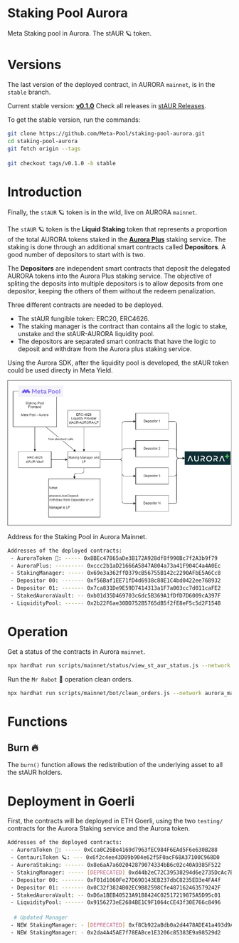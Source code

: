 # Staking Pool Aurora

Meta Staking pool in Aurora. The stAUR 🪐 token.

# Versions

The last version of the deployed contract, in AURORA `mainnet`, is in the `stable` branch.

Current stable version: [**v0.1.0**](https://github.com/Meta-Pool/staking-pool-aurora/releases/tag/v0.1.0)
Check all releases in [stAUR Releases](https://github.com/Meta-Pool/staking-pool-aurora/releases).

To get the stable version, run the commands:

```sh
git clone https://github.com/Meta-Pool/staking-pool-aurora.git
cd staking-pool-aurora
git fetch origin --tags

git checkout tags/v0.1.0 -b stable
```

# Introduction

Finally, the `stAUR` 🪐 token is in the wild, live on AURORA `mainnet`.

The `stAUR` 🪐 token is the **Liquid Staking** token that represents a proportion of the total AURORA tokens staked in the [**Aurora Plus**](https://aurora.plus/) staking service. The staking is done through an additional smart contracts called **Depositors**. A good number of depositors to start with is two.

The **Depositors** are independent smart contracts that deposit the delegated AURORA tokens into the Aurora Plus staking service. The objective of spliting the deposits into multiple depositors is to allow deposits from one depositor, keeping the others of them without the redeem penalization.

Three different contracts are needed to be deployed.

- The stAUR fungible token: ERC20, ERC4626.
- The staking manager is the contract than contains all the logic to stake, unstake and the stAUR-AURORA liquidity pool.
- The depositors are separated smart contracts that have the logic to deposit and withdraw from the Aurora plus staking service.

Using the Aurora SDK, after the liquidity pool is developed, the stAUR token could be used directy in Meta Yield.

![Architecture](media/stakingAurora.png)

Address for the Staking Pool in Aurora Mainnet.

```bash
Addresses of the deployed contracts:
 - AuroraToken 💚: ----- 0x8BEc47865aDe3B172A928df8f990Bc7f2A3b9f79
 - AuroraPlus: --------- 0xccc2b1aD21666A5847A804a73a41F904C4a4A0Ec
 - StakingManager: ----- 0x69e3a362ffD379cB56755B142c2290AFbE5A6Cc8
 - Depositor 00: ------- 0xf56Baf1EE71fD4d6938c88E1C4bd0422ee768932
 - Depositor 01: ------- 0x7ca831De9E59D7414313a1F7a003cc7d011caFE2
 - StakedAuroraVault: -- 0xb01d35D469703c6dc5B369A1fDfD7D6009cA397F
 - LiquidityPool: ------ 0x2b22F6ae30DD752B5765dB5f2fE8eF5c5d2F154B
```

# Operation

Get a status of the contracts in Aurora `mainnet`.

```sh
npx hardhat run scripts/mainnet/status/view_st_aur_status.js --network aurora_mainnet
```

Run the `Mr Robot` 🤖 operation clean orders.

```sh
npx hardhat run scripts/mainnet/bot/clean_orders.js --network aurora_mainnet
```

# Functions

## Burn 🔥

The `burn()` function allows the redistribution of the underlying asset to all the stAUR holders.

# Deployment in Goerli

First, the contracts will be deployed in ETH Goerli, using the two `testing/` contracts for the Aurora Staking service and the Aurora token.

```sh
Addresses of the deployed contracts:
 - AuroraToken 💚: ----- 0xCca0C26Be4169d7963fEC984F6EAd5F6e630B288
 - CentauriToken 🪐: --- 0x6f2c4ee43D89b904e62f5F0acF68A37100C968D0
 - AuroraStaking: ------ 0x8e6aA7a602042879074334bB6c02c40A9385F522
 - StakingManager: ----- [DEPRECATED] 0xd44b2eC72C39538294d6e2735DcAc7BB5Ebf2cC6
 - Depositor 00: ------- 0xF01d1060Fe27D69D143EB237dbC8235ED3e4FA4f
 - Depositor 01: ------- 0x0C32f3824B02EC9B82598Cfe487162463579242F
 - StakedAuroraVault: -- 0xD6a1BEB40523A91B8424C02517219875A5D95c01
 - LiquidityPool: ------ 0x9156273eE2684BE1C9F1064cCE43f30E766c8496

  # Updated Manager
 - NEW StakingManager: - [DEPRECATED] 0xf8Cb922aBdb0a2d4478ADE41a493d9A11e0e6009
 - NEW StakingManager: - 0x2da4A45AE7f78EABce1E3206c85383E9a98529d2
```